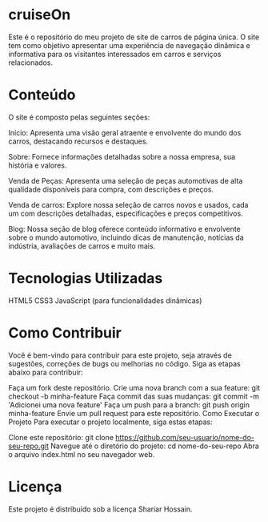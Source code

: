 # cruiseOn
Este é o repositório do meu projeto de site de carros de página única. O site tem como objetivo apresentar uma experiência de navegação dinâmica e informativa para os visitantes interessados em carros e serviços relacionados.

# Conteúdo
O site é composto pelas seguintes seções:

Início: Apresenta uma visão geral atraente e envolvente do mundo dos carros, destacando recursos e destaques.

Sobre: Fornece informações detalhadas sobre a nossa empresa, sua história e valores.

Venda de Peças: Apresenta uma seleção de peças automotivas de alta qualidade disponíveis para compra, com descrições e preços.

Venda de carros: Explore nossa seleção de carros novos e usados, cada um com descrições detalhadas, especificações e preços competitivos.

Blog: Nossa seção de blog oferece conteúdo informativo e envolvente sobre o mundo automotivo, incluindo dicas de manutenção, notícias da indústria, avaliações de carros e muito mais.

# Tecnologias Utilizadas
HTML5
CSS3
JavaScript (para funcionalidades dinâmicas)

# Como Contribuir
Você é bem-vindo para contribuir para este projeto, seja através de sugestões, correções de bugs ou melhorias no código. Siga as etapas abaixo para contribuir:

Faça um fork deste repositório.
Crie uma nova branch com a sua feature: git checkout -b minha-feature
Faça commit das suas mudanças: git commit -m 'Adicionei uma nova feature'
Faça um push para a branch: git push origin minha-feature
Envie um pull request para este repositório.
Como Executar o Projeto
Para executar o projeto localmente, siga estas etapas:

Clone este repositório: git clone https://github.com/seu-usuario/nome-do-seu-repo.git
Navegue até o diretório do projeto: cd nome-do-seu-repo
Abra o arquivo index.html no seu navegador web.

# Licença
Este projeto é distribuído sob a licença Shariar Hossain.
